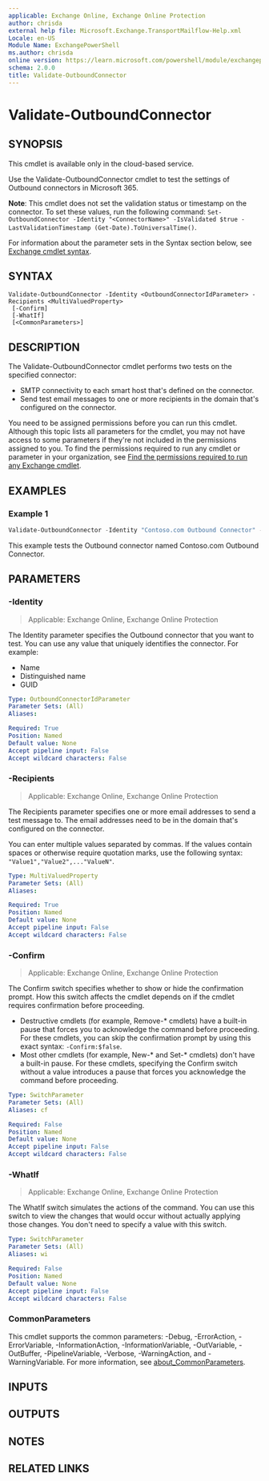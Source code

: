 ```yaml
---
applicable: Exchange Online, Exchange Online Protection
author: chrisda
external help file: Microsoft.Exchange.TransportMailflow-Help.xml
Locale: en-US
Module Name: ExchangePowerShell
ms.author: chrisda
online version: https://learn.microsoft.com/powershell/module/exchangepowershell/validate-outboundconnector
schema: 2.0.0
title: Validate-OutboundConnector
---
```


# Validate-OutboundConnector

## SYNOPSIS
This cmdlet is available only in the cloud-based service.

Use the Validate-OutboundConnector cmdlet to test the settings of Outbound connectors in Microsoft 365.

**Note**: This cmdlet does not set the validation status or timestamp on the connector. To set these values, run the following command: `Set-OutboundConnector -Identity "<ConnectorName>" -IsValidated $true -LastValidationTimestamp (Get-Date).ToUniversalTime()`.

For information about the parameter sets in the Syntax section below, see [Exchange cmdlet syntax](https://learn.microsoft.com/powershell/exchange/exchange-cmdlet-syntax).

## SYNTAX

```
Validate-OutboundConnector -Identity <OutboundConnectorIdParameter> -Recipients <MultiValuedProperty>
 [-Confirm]
 [-WhatIf]
 [<CommonParameters>]
```

## DESCRIPTION
The Validate-OutboundConnector cmdlet performs two tests on the specified connector:

- SMTP connectivity to each smart host that's defined on the connector.
- Send test email messages to one or more recipients in the domain that's configured on the connector.

You need to be assigned permissions before you can run this cmdlet. Although this topic lists all parameters for the cmdlet, you may not have access to some parameters if they're not included in the permissions assigned to you. To find the permissions required to run any cmdlet or parameter in your organization, see [Find the permissions required to run any Exchange cmdlet](https://learn.microsoft.com/powershell/exchange/find-exchange-cmdlet-permissions).

## EXAMPLES

### Example 1
```powershell
Validate-OutboundConnector -Identity "Contoso.com Outbound Connector" -Recipients laura@contoso.com,julia@contoso.com
```

This example tests the Outbound connector named Contoso.com Outbound Connector.

## PARAMETERS

### -Identity

> Applicable: Exchange Online, Exchange Online Protection

The Identity parameter specifies the Outbound connector that you want to test. You can use any value that uniquely identifies the connector. For example:

- Name
- Distinguished name
- GUID

```yaml
Type: OutboundConnectorIdParameter
Parameter Sets: (All)
Aliases:

Required: True
Position: Named
Default value: None
Accept pipeline input: False
Accept wildcard characters: False
```

### -Recipients

> Applicable: Exchange Online, Exchange Online Protection

The Recipients parameter specifies one or more email addresses to send a test message to. The email addresses need to be in the domain that's configured on the connector.

You can enter multiple values separated by commas. If the values contain spaces or otherwise require quotation marks, use the following syntax: `"Value1","Value2",..."ValueN"`.

```yaml
Type: MultiValuedProperty
Parameter Sets: (All)
Aliases:

Required: True
Position: Named
Default value: None
Accept pipeline input: False
Accept wildcard characters: False
```

### -Confirm

> Applicable: Exchange Online, Exchange Online Protection

The Confirm switch specifies whether to show or hide the confirmation prompt. How this switch affects the cmdlet depends on if the cmdlet requires confirmation before proceeding.

- Destructive cmdlets (for example, Remove-\* cmdlets) have a built-in pause that forces you to acknowledge the command before proceeding. For these cmdlets, you can skip the confirmation prompt by using this exact syntax: `-Confirm:$false`.
- Most other cmdlets (for example, New-\* and Set-\* cmdlets) don't have a built-in pause. For these cmdlets, specifying the Confirm switch without a value introduces a pause that forces you acknowledge the command before proceeding.

```yaml
Type: SwitchParameter
Parameter Sets: (All)
Aliases: cf

Required: False
Position: Named
Default value: None
Accept pipeline input: False
Accept wildcard characters: False
```

### -WhatIf

> Applicable: Exchange Online, Exchange Online Protection

The WhatIf switch simulates the actions of the command. You can use this switch to view the changes that would occur without actually applying those changes. You don't need to specify a value with this switch.

```yaml
Type: SwitchParameter
Parameter Sets: (All)
Aliases: wi

Required: False
Position: Named
Default value: None
Accept pipeline input: False
Accept wildcard characters: False
```

### CommonParameters
This cmdlet supports the common parameters: -Debug, -ErrorAction, -ErrorVariable, -InformationAction, -InformationVariable, -OutVariable, -OutBuffer, -PipelineVariable, -Verbose, -WarningAction, and -WarningVariable. For more information, see [about_CommonParameters](https://go.microsoft.com/fwlink/p/?LinkID=113216).

## INPUTS

## OUTPUTS

## NOTES

## RELATED LINKS
